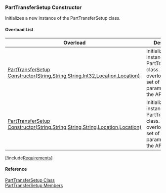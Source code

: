 ﻿### PartTransferSetup Constructor

Initializes a new instance of the PartTransferSetup class.

#### Overload List

| Overload | Description |
| --- | --- |
| [PartTransferSetup Constructor(String,String,String,Int32,Location,Location)](FChoice.Toolkits.Clarify~FChoice.Toolkits.Clarify.FieldOps.PartTransferSetup~_ctor(String,String,String,Int32,Location,Location).md) | Initializes a new instance of the PartTransferSetup class. This overload takes a set of required parameters for the API.   |
| [PartTransferSetup Constructor(String,String,String,String,Location,Location)](FChoice.Toolkits.Clarify~FChoice.Toolkits.Clarify.FieldOps.PartTransferSetup~_ctor(String,String,String,String,Location,Location).md) | Initializes a new instance of the PartTransferSetup class. This overload takes a set of required parameters for the API.   |

[!include[Requirements](../partials/requirements.md)]



#### Reference

[PartTransferSetup Class](FChoice.Toolkits.Clarify~FChoice.Toolkits.Clarify.FieldOps.PartTransferSetup.md)  
[PartTransferSetup Members](FChoice.Toolkits.Clarify~FChoice.Toolkits.Clarify.FieldOps.PartTransferSetup_members.md)